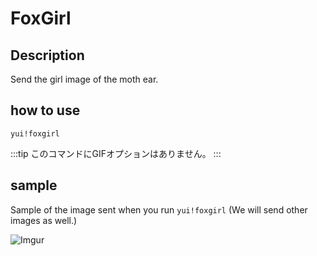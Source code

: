 # FoxGirl

## Description

Send the girl image of the moth ear.

## how to use

`yui!foxgirl`

:::tip
このコマンドにGIFオプションはありません。
:::

## sample

Sample of the image sent when you run `yui!foxgirl` (We will send other images as well.)

![Imgur](https://i.imgur.com/Fcg5uPG.png)
